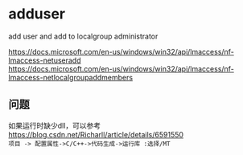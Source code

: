 # adduser
add user and add to localgroup administrator

https://docs.microsoft.com/en-us/windows/win32/api/lmaccess/nf-lmaccess-netuseradd  
https://docs.microsoft.com/en-us/windows/win32/api/lmaccess/nf-lmaccess-netlocalgroupaddmembers

## 问题
如果运行时缺少dll，可以参考 https://blog.csdn.net/Richarll/article/details/6591550  
`项目 -> 配置属性->C/C++->代码生成->运行库 :选择/MT`

